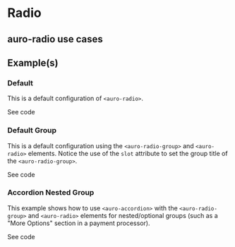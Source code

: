 <!--
The index.md file is a compiled document. No edits should be made directly to this file.
README.md is created by running `npm run build:docs`.
This file is generated based on a template fetched from `./docs/partials/index.md`
-->

# Radio

<!-- AURO-GENERATED-CONTENT:START (FILE:src=./../docs/partials/description.md) -->
<!-- AURO-GENERATED-CONTENT:END -->

## auro-radio use cases

<!-- AURO-GENERATED-CONTENT:START (FILE:src=./../docs/partials/useCases.md) -->
<!-- AURO-GENERATED-CONTENT:END -->

## Example(s)

### Default

This is a default configuration of `<auro-radio>`.

<div class="exampleWrapper">
  <!-- AURO-GENERATED-CONTENT:START (FILE:src=./../apiExamples/basic.html) -->
  <!-- AURO-GENERATED-CONTENT:END -->
</div>


<div class="exampleWrapper--ondark" aria-hidden>
  <!-- AURO-GENERATED-CONTENT:START (FILE:src=./../apiExamples/inverseAppearance.html) -->
  <!-- AURO-GENERATED-CONTENT:END -->
</div>

<auro-accordion alignRight>
  <span slot="trigger">See code</span>

<!-- AURO-GENERATED-CONTENT:START (CODE:src=./../apiExamples/basic.html) -->
<!-- AURO-GENERATED-CONTENT:END -->


<div class="exampleWrapper--ondark" aria-hidden>
  <!-- AURO-GENERATED-CONTENT:START (FILE:src=./../apiExamples/inverseAppearance.html) -->
  <!-- AURO-GENERATED-CONTENT:END -->
</div>

</auro-accordion>

### Default Group

This is a default configuration using the `<auro-radio-group>` and `<auro-radio>` elements. Notice the use of the `slot` attribute to set the group title of the `<auro-radio-group>`.

<div class="exampleWrapper">
  <!-- AURO-GENERATED-CONTENT:START (FILE:src=./../apiExamples/basicGroup.html) -->
  <!-- AURO-GENERATED-CONTENT:END -->
</div>

<div class="exampleWrapper--ondark" aria-hidden>
  <!-- AURO-GENERATED-CONTENT:START (FILE:src=./../apiExamples/inverseAppearanceGroup.html) -->
  <!-- AURO-GENERATED-CONTENT:END -->
</div>


<auro-accordion alignRight>
  <span slot="trigger">See code</span>

  <!-- AURO-GENERATED-CONTENT:START (CODE:src=./../apiExamples/basicGroup.html) -->
  <!-- AURO-GENERATED-CONTENT:END -->

  <!-- AURO-GENERATED-CONTENT:START (FILE:src=./../apiExamples/inverseAppearanceGroup.html) -->
  <!-- AURO-GENERATED-CONTENT:END -->
</auro-accordion>

### Accordion Nested Group

This example shows how to use `<auro-accordion>` with the `<auro-radio-group>` and `<auro-radio>` elements for
nested/optional groups (such as a "More Options" section in a payment processor).

<div class="exampleWrapper">
  <!-- AURO-GENERATED-CONTENT:START (FILE:src=./../apiExamples/accordionExample.html) -->
  <!-- AURO-GENERATED-CONTENT:END -->
</div>

<auro-accordion alignRight>
  <span slot="trigger">See code</span>

<!-- AURO-GENERATED-CONTENT:START (CODE:src=./../apiExamples/accordionExample.html) -->
<!-- AURO-GENERATED-CONTENT:END -->

</auro-accordion>
